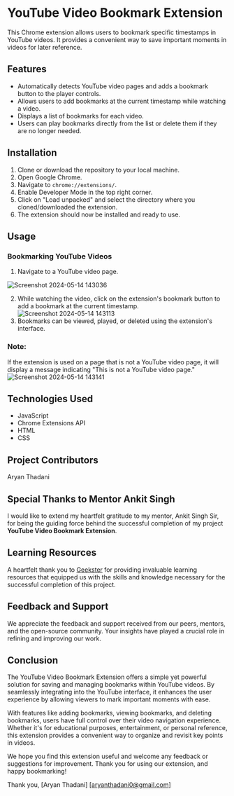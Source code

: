 

# YouTube Video Bookmark Extension

This Chrome extension allows users to bookmark specific timestamps in YouTube videos. It provides a convenient way to save important moments in videos for later reference.

## Features
- Automatically detects YouTube video pages and adds a bookmark button to the player controls.
- Allows users to add bookmarks at the current timestamp while watching a video.
- Displays a list of bookmarks for each video.
- Users can play bookmarks directly from the list or delete them if they are no longer needed.

## Installation
1. Clone or download the repository to your local machine.
2. Open Google Chrome.
3. Navigate to `chrome://extensions/`.
4. Enable Developer Mode in the top right corner.
5. Click on "Load unpacked" and select the directory where you cloned/downloaded the extension.
6. The extension should now be installed and ready to use.

## Usage

### Bookmarking YouTube Videos

1. Navigate to a YouTube video page.

![Screenshot 2024-05-14 143036](https://github.com/AryanThadani02/Youtube-Bookmark-Chrome-Extention-/assets/126406002/6cb20c0d-f4a2-4364-8f22-dce0d4e7971c)

2. While watching the video, click on the extension's bookmark button to add a bookmark at the current timestamp.
![Screenshot 2024-05-14 143113](https://github.com/AryanThadani02/Youtube-Bookmark-Chrome-Extention-/assets/126406002/e298a569-4f71-4021-aad4-92aa928bc178)
3. Bookmarks can be viewed, played, or deleted using the extension's interface.

### Note:
If the extension is used on a page that is not a YouTube video page, it will display a message indicating "This is not a YouTube video page."
![Screenshot 2024-05-14 143141](https://github.com/AryanThadani02/Youtube-Bookmark-Chrome-Extention-/assets/126406002/03a74529-59b3-4e43-a2c4-90b70567c176)


## Technologies Used
- JavaScript
- Chrome Extensions API
- HTML
- CSS

## Project Contributors

Aryan Thadani


## Special Thanks to Mentor Ankit Singh

I would like to extend my heartfelt gratitude to my mentor, Ankit Singh Sir, for being the guiding force behind the successful completion of my project **YouTube Video Bookmark Extension**.

## Learning Resources

A heartfelt thank you to [Geekster](https://www.geekster.in/) for providing invaluable learning resources that equipped us with the skills and knowledge necessary for the successful completion of this project.

## Feedback and Support

We appreciate the feedback and support received from our peers, mentors, and the open-source community. Your insights have played a crucial role in refining and improving our work.

## Conclusion

The YouTube Video Bookmark Extension offers a simple yet powerful solution for saving and managing bookmarks within YouTube videos. By seamlessly integrating into the YouTube interface, it enhances the user experience by allowing viewers to mark important moments with ease.

With features like adding bookmarks, viewing bookmarks, and deleting bookmarks, users have full control over their video navigation experience. Whether it's for educational purposes, entertainment, or personal reference, this extension provides a convenient way to organize and revisit key points in videos.

We hope you find this extension useful and welcome any feedback or suggestions for improvement. Thank you for using our extension, and happy bookmarking!

Thank you, [Aryan Thadani] [aryanthadani0@gmail.com]
